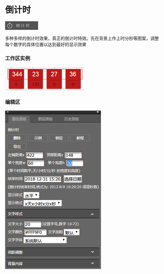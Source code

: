 # 倒计时

![](/assets/wwqq_17.jpg)

多种多样的倒计时效果，真正的倒计时特效。先在背景上作上时分秒等图案，调整每个数字的具体位置以达到最好的显示效果

### 工作区实例

![](/assets/QQ17-1.png)

### 编辑区

![](/assets/QQ17-2.png)



